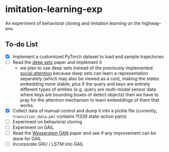 # imitation-learning-exp

An experiment of behavioral cloning and imitation learning on the highway-env.

## To-do List

- [x] Implement a customized PyTorch dataset to load and sample trajectories
- [ ] Read the [deep sets](https://arxiv.org/pdf/1703.06114.pdf) paper and implement it
  - we plan to use deep sets instead of the previously implemented [social attention](https://github.com/KoHomerHu/social-attention-exp/tree/main) because deep sets can learn a representation separately (which may also be viewed as a con), making the states embedding more stable; plus if the query and keys are entirely different types of entities (e.g. query are multi-modal sensor data where keys are bounding boxes of detect objects) then we have to pray for the attention mechanism to learn embeddings of them that works.
- [x] Collect data of manual control and dump it into a pickle file (currently, `transition_data.pkl` contains 11339 state-action pairs)
- [ ] Experiment on behavioral cloning
- [ ] Experiment on GAIL
- [ ] Read the [Wasserstein GAN](https://arxiv.org/pdf/1701.07875.pdf) paper and see if any improvement can be done for GAIL
- [ ] Incorporate GRU / LSTM into GAIL
